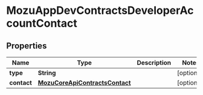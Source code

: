 
# MozuAppDevContractsDeveloperAccountContact

## Properties
Name | Type | Description | Notes
------------ | ------------- | ------------- | -------------
**type** | **String** |  |  [optional]
**contact** | [**MozuCoreApiContractsContact**](MozuCoreApiContractsContact.md) |  |  [optional]



